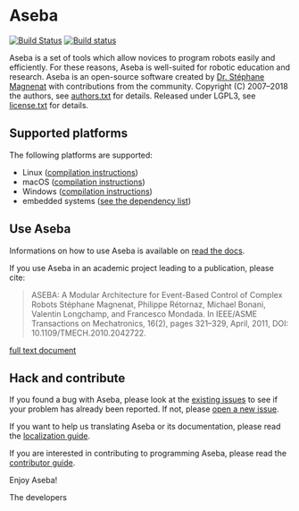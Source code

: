 # Aseba

[![Build Status](https://travis-ci.org/aseba-community/aseba.svg?branch=master)](https://travis-ci.org/aseba-community/aseba)
[![Build status](https://ci.appveyor.com/api/projects/status/5vyae6rhf7qonqv2/branch/master?svg=true)](https://ci.appveyor.com/project/cor3ntin/aseba-v3obg/branch/master)

Aseba is a set of tools which allow novices to program robots easily and efficiently.
For these reasons, Aseba is well-suited for robotic education and research.
Aseba is an open-source software created by [Dr. Stéphane Magnenat](http://stephane.magnenat.net) with contributions from the community.
Copyright (C) 2007–2018 the authors, see [authors.txt](authors.txt) for details.
Released under LGPL3, see [license.txt](license.txt) for details.

## Supported platforms

The following platforms are supported:
- Linux ([compilation instructions](docs/compile.Linux.md))
- macOS ([compilation instructions](docs/compile.macOS.md))
- Windows ([compilation instructions](docs/compile.Windows.md))
- embedded systems ([see the dependency list](docs/compile.deps.md))

## Use Aseba

Informations on how to use Aseba is available on [read the docs](http://aseba.readthedocs.io).

If you use Aseba in an academic project leading to a publication, please cite:

> ASEBA: A Modular Architecture for Event-Based Control of Complex Robots
> Stéphane Magnenat, Philippe Rétornaz, Michael Bonani, Valentin Longchamp, and Francesco Mondada.
> In IEEE/ASME Transactions on Mechatronics, 16(2), pages 321–329, April, 2011, DOI: 10.1109/TMECH.2010.2042722.
    
[full text document](https://infoscience.epfl.ch/record/144059/files/aseba-ieee-tr.pdf)

## Hack and contribute

If you found a bug with Aseba, please look at the [existing issues](https://github.com/aseba-community/aseba/issues) to see if your problem has already been reported.
If not, please [open a new issue](https://github.com/aseba-community/aseba/issues/new).

If you want to help us translating Aseba or its documentation, please read the [localization guide](localization.md).

If you are interested in contributing to programming Aseba, please read the [contributor guide](contributing.md).

Enjoy Aseba!

The developers
